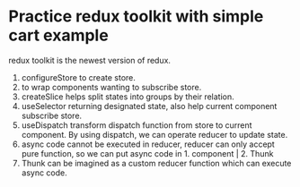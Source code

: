 # Practice redux toolkit with simple cart example

redux toolkit is the newest version of redux.

1. configureStore to create store.
2. <Provider> to wrap components wanting to subscribe store.
3. createSlice helps split states into groups by their relation.
4. useSelector returning designated state, also help current component subscribe store.
5. useDispatch transform dispatch function from store to current component. By using dispatch, we can operate reducer to update state.
6. async code cannot be executed in reducer, reducer can only accept pure function, so we can put async code in 1. component | 2. Thunk
7. Thunk can be imagined as a custom reducer function which can execute async code.
